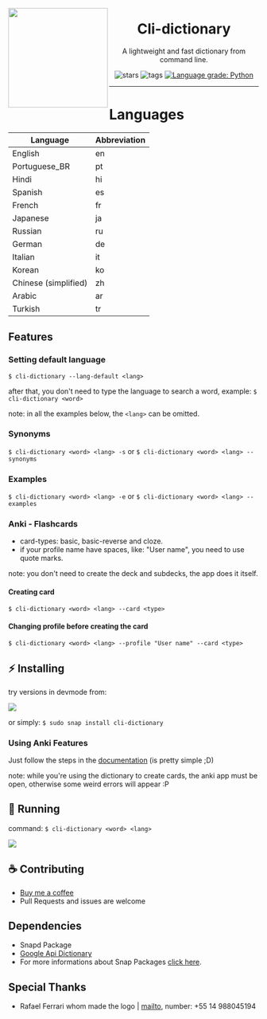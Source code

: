 <p>
  <img width="200" align="left" src="https://github.com/ropoko/cli-dictionary/blob/main/assets/logo.png">
<h1 align="center">
	Cli-dictionary
</h1>
<p align="center"> A lightweight and fast dictionary from command line. </p>

<p align="center">
   	<a style="text-decoration:none" href="https://github.com/ropoko/cli-dictionary/stargazers/">
    	<img src="https://img.shields.io/github/stars/ropoko/cli-dictionary?style=flat&color=yellow" alt="stars" />
  	</a>
  	<a style="text-decoration:none" href="https://gitHub.com/ropoko/cli-dictionary/tags/">
    	<img src="https://img.shields.io/github/tag/ropoko/cli-dictionary?style=flat" alt="tags" />
  	</a>
  	<a href="https://lgtm.com/projects/g/ropoko/cli-dictionary/context:python"><img alt="Language grade: Python"	src="https://img.shields.io/lgtm/grade/python/g/ropoko/cli-dictionary.svg?logo=lgtm&logoWidth=18"/>
  	</a>
	</p>
	<hr />
</p>


<h1 align="left">Languages</h1>

| Language | Abbreviation |
| -------- | ------------ |
| English | en |
| Portuguese_BR | pt |
| Hindi | hi |
| Spanish | es |
| French | fr |
| Japanese | ja |
| Russian | ru |
| German | de |
| Italian | it |
| Korean | ko |
| Chinese (simplified) | zh |
| Arabic | ar |
| Turkish | tr |

## Features
### Setting default language
`$ cli-dictionary --lang-default <lang>`

after that, you don't need to type the language to search a word, example:
`$ cli-dictionary <word>`

note: in all the examples below, the `<lang>` can be omitted.

### Synonyms
`$ cli-dictionary <word> <lang> -s` or `$ cli-dictionary <word> <lang> --synonyms`

### Examples
`$ cli-dictionary <word> <lang> -e` or `$ cli-dictionary <word> <lang> --examples`

### Anki - Flashcards
- card-types: basic, basic-reverse and cloze.
- if your profile name have spaces, like: "User name", you need to use quote marks.

note: you don't need to create the deck and subdecks, the app does it itself.

#### Creating card
`$ cli-dictionary <word> <lang> --card <type>`

#### Changing profile before creating the card
`$ cli-dictionary <word> <lang> --profile "User name" --card <type>`

## :zap: Installing
try versions in devmode from:

[![](https://snapcraft.io/static/images/badges/en/snap-store-black.svg)](https://snapcraft.io/cli-dictionary)

or simply: `$ sudo snap install cli-dictionary`

### Using Anki Features

Just follow the steps in the [documentation](https://github.com/FooSoft/anki-connect#installation) (is pretty simple ;D)

note: while you're using the dictionary to create cards, the anki app must be open, otherwise some weird errors will appear :P
## :rocket: Running

command: `$ cli-dictionary <word> <lang>`

![](https://github.com/ropoko/cli-dictionary/blob/main/assets/demo-new.gif)

## :coffee: Contributing 
- [Buy me a coffee](https://picpay.me/ropoko)
- Pull Requests and issues are welcome


## Dependencies
- Snapd Package
- [Google Api Dictionary](https://github.com/meetDeveloper/googleDictionaryAPI)
- For more informations about Snap Packages  [click here](https://snapcraft.io/docs).

## Special Thanks 
- Rafael Ferrari whom made the logo | [mailto](mailto:rafaelferrari.job@gmail.com), number: +55 14 988045194

